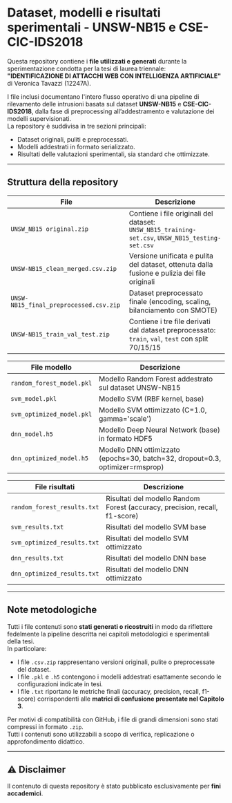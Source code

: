 # Dataset, modelli e risultati sperimentali - UNSW-NB15 e CSE-CIC-IDS2018

Questa repository contiene i **file utilizzati e generati** durante la sperimentazione condotta per la tesi di laurea triennale:  
**"IDENTIFICAZIONE DI ATTACCHI WEB CON INTELLIGENZA ARTIFICIALE"** di Veronica Tavazzi (12247A).

I file inclusi documentano l'intero flusso operativo di una pipeline di rilevamento delle intrusioni basata sul dataset **UNSW-NB15** e **CSE-CIC-IDS2018**, dalla fase di preprocessing all’addestramento e valutazione dei modelli supervisionati.  
La repository è suddivisa in tre sezioni principali:
- Dataset originali, puliti e preprocessati.
- Modelli addestrati in formato serializzato.
- Risultati delle valutazioni sperimentali, sia standard che ottimizzate.

---

## Struttura della repository

| File                                  | Descrizione                                                                 |
|--------------------------------------|-----------------------------------------------------------------------------|
| `UNSW_NB15 original.zip`             | Contiene i file originali del dataset: `UNSW_NB15_training-set.csv`, `UNSW_NB15_testing-set.csv` |
| `UNSW-NB15_clean_merged.csv.zip`     | Versione unificata e pulita del dataset, ottenuta dalla fusione e pulizia dei file originali     |
| `UNSW-NB15_final_preprocessed.csv.zip` | Dataset preprocessato finale (encoding, scaling, bilanciamento con SMOTE)  |
| `UNSW-NB15_train_val_test.zip`       | Contiene i tre file derivati dal dataset preprocessato: `train`, `val`, `test` con split 70/15/15 |

| File modello                         | Descrizione                                                                 |
|--------------------------------------|-----------------------------------------------------------------------------|
| `random_forest_model.pkl`            | Modello Random Forest addestrato sul dataset UNSW-NB15                      |
| `svm_model.pkl`                      | Modello SVM (RBF kernel, base)                                              |
| `svm_optimized_model.pkl`            | Modello SVM ottimizzato (C=1.0, gamma='scale')                              |
| `dnn_model.h5`                       | Modello Deep Neural Network (base) in formato HDF5                          |
| `dnn_optimized_model.h5`            | Modello DNN ottimizzato (epochs=30, batch=32, dropout=0.3, optimizer=rmsprop) |

| File risultati                       | Descrizione                                                                 |
|--------------------------------------|-----------------------------------------------------------------------------|
| `random_forest_results.txt`          | Risultati del modello Random Forest (accuracy, precision, recall, f1-score) |
| `svm_results.txt`                    | Risultati del modello SVM base                                              |
| `svm_optimized_results.txt`          | Risultati del modello SVM ottimizzato                                       |
| `dnn_results.txt`                    | Risultati del modello DNN base                                              |
| `dnn_optimized_results.txt`          | Risultati del modello DNN ottimizzato                                       |

---

## Note metodologiche

Tutti i file contenuti sono **stati generati o ricostruiti** in modo da riflettere fedelmente la pipeline descritta nei capitoli metodologici e sperimentali della tesi.  
In particolare:
- I file `.csv.zip` rappresentano versioni originali, pulite o preprocessate del dataset.
- I file `.pkl` e `.h5` contengono i modelli addestrati esattamente secondo le configurazioni indicate in tesi.
- I file `.txt` riportano le metriche finali (accuracy, precision, recall, f1-score) corrispondenti alle **matrici di confusione presentate nel Capitolo 3**.

Per motivi di compatibilità con GitHub, i file di grandi dimensioni sono stati compressi in formato `.zip`.  
Tutti i contenuti sono utilizzabili a scopo di verifica, replicazione o approfondimento didattico.

---

## ⚠️ Disclaimer

Il contenuto di questa repository è stato pubblicato esclusivamente per **fini accademici**. 

